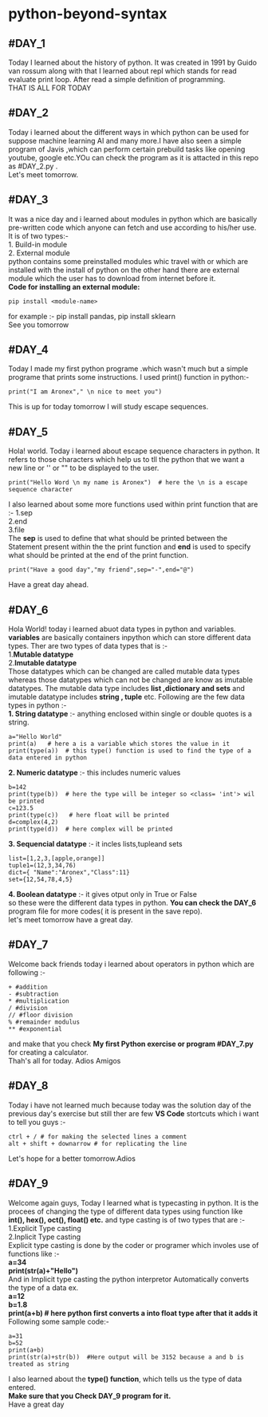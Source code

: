 ﻿#  python-beyond-syntax

##  #DAY_1 
Today I learned about the history of python. It was created in 1991 by Guido van rossum
along with that I learned about repl which stands for read evaluate print loop. 
After read a simple definition of programming.<br>
THAT IS ALL FOR TODAY <br>

##  #DAY_2 <br>
Today i learned about the different ways in which python can be used for suppose machine learning AI and 
many more.I have also seen a simple program of Javis ,which can perform certain prebuild tasks like
opening youtube, google etc.YOu can check the program as it is attacted in this repo as #DAY_2.py .<br>
Let's meet tomorrow. <br>

##  #DAY_3 <br>
It was a nice day and i learned about modules in python which are basically pre-written code which anyone 
can fetch and use according to his/her use. <br>It is of two types:-<br> 1. Build-in module <br>2. External module<br> python contains some preinstalled modules whic travel with or which are installed with the install of
python on the other hand there are external module which the user has to download from internet before it.
<br>
**Code for installing an external module:**  
```
pip install <module-name>
```
for example :- pip install pandas, pip install sklearn<br>
See you tomorrow<br>

##  #DAY_4 <br>
Today I made my first python programe .which wasn't much but a simple programe that prints some instructions. I used print() function in python:-
``` print("Hello world")
print("I am Aronex"," \n nice to meet you")
```
This is up for today tomorrow I will study escape sequences.<br>

##  #DAY_5 <br>
Hola! world. Today i learned about escape sequence characters in python. It refers to those characters which help us to tll the python that we want a new line or '' or "" to be displayed to the user.
```
print("Hello Word \n my name is Aronex")  # here the \n is a escape sequence character 
```
I also learned about some more functions used within print function that are :-
1.sep<br>
2.end<br>
3.file<br>
The **sep** is used to define that what should be printed between the Statement present within the the print function and **end** is used to specify what should be printed at the end of the print function.
```
print("Have a good day","my friend",sep="-",end="@")
```
Have a great day ahead.<br>

##  #DAY_6  <br>
Hola World! today i learned abuot data types in python and variables. **variables** are basically containers inpython which can store different data types. Ther are two types of data types that is :-<br>
1.**Mutable datatype**<br>
2.**Imutable datatype**<br>
Those datatypes which can be changed are called mutable data types whereas those datatypes which can not be changed are know as imutable datatypes. The mutable data type includes **list ,dictionary and sets** and imutable datatype includes **string , tuple** etc. Following are the few data types in python :-<br>
 **1. String datatype** :- anything enclosed within single or double quotes is a string.
 ```
 a="Hello World"
 print(a)   # here a is a variable which stores the value in it
 print(type(a))  # this type() function is used to find the type of a data entered in python
 ```
**2. Numeric datatype** :- this includes numeric values
```
b=142  
print(type(b))  # here the type will be integer so <class= 'int'> wil be printed
c=123.5
print(type(c))   # here float will be printed
d=complex(4,2)
print(type(d))  # here complex will be printed
```
**3. Sequencial datatype** :- it incles lists,tupleand sets
```
list=[1,2,3,[apple,orange]] 
tuple1=(12,3,34,76) 
dict={ "Name":"Aronex","Class":11}
set={12,54,78,4,5}
```
**4. Boolean datatype** :- it gives otput only in True or False
<br>
so these were the different data types in python. **You can check the DAY_6** program file for more codes( it is present in the save repo).<br>
let's meet tomorrow have a great day.<br>
##  #DAY_7  <br> 
Welcome back friends today i learned about operators in python which are following :-
```
+ #addition
- #subtraction
* #multiplication
/ #division
// #floor division 
% #remainder modulus
** #exponential
```
 and make that you check **My first Python exercise or program #DAY_7.py** for creating a calculator.<br>
 Thah's all for today. Adios Amigos<br>

 ##  #DAY_8   <br>
 Today i have not learned much because today was the solution day of the previous day's exercise but still ther are few **VS Code** stortcuts which i want to tell you guys :-
```
ctrl + / # for making the selected lines a comment
alt + shift + downarrow # for replicating the line 
```
Let's hope for a better tomorrow.Adios<br>

 ##  #DAY_9   <br>
 Welcome again guys, Today I learned what is typecasting in python. It is the procees of changing the type of different data types using function like **int(), hex(), oct(), float() etc.** and type casting is of two types that are :-<br>
 1.Explicit Type casting<br>
 2.Inplicit Type casting<br>
 Explicit type casting is done by the coder or programer which involes use of functions like :-<br>
 **a=34<br>
 print(str(a)+"Hello")**<br>
 And in Implicit type casting the python interpretor Automatically converts the type of a data ex.<br>
 **a=12<br>
 b=1.8<br>
 print(a+b) # here python first converts a into float type after that it adds it**<br>
Following some sample code:-
 ```
 a=31
 b=52
 print(a+b)
 print(str(a)+str(b))  #Here output will be 3152 because a and b is treated as string
 ```
 I also learned about the **type() function**, which tells us the type of data entered.<br>
**Make sure that you Check DAY_9 program for it.**<br>
 Have a great day<br>
